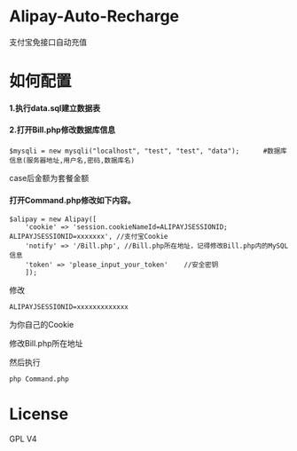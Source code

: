 # Alipay-Auto-Recharge
支付宝免接口自动充值
# 如何配置

#### 1.执行data.sql建立数据表

#### 2.打开Bill.php修改数据库信息

```
$mysqli = new mysqli("localhost", "test", "test", "data");		#数据库信息(服务器地址,用户名,密码,数据库名)
```

case后金额为套餐金额

#### 打开Command.php修改如下内容。

    $alipay = new Alipay([
        'cookie' => 'session.cookieNameId=ALIPAYJSESSIONID; ALIPAYJSESSIONID=xxxxxxx', //支付宝Cookie
        'notify' => '/Bill.php', //Bill.php所在地址，记得修改Bill.php内的MySQL信息
        'token' => 'please_input_your_token'    //安全密钥
        ]);

修改


    ALIPAYJSESSIONID=xxxxxxxxxxxxx
为你自己的Cookie

修改Bill.php所在地址

然后执行

    php Command.php
# License
GPL V4
